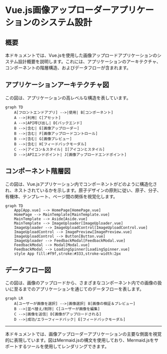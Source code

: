 
# Vue.js画像アップローダーアプリケーションのシステム設計

## 概要

本ドキュメントでは、Vue.jsを使用した画像アップロードアプリケーションのシステム設計概要を説明します。これには、アプリケーションのアーキテクチャ、コンポーネントの階層構造、およびデータフローが含まれます。

## アプリケーションアーキテクチャ図

この図は、アプリケーションの高レベルな構造を表しています。

```mermaid
graph TD
    A[フロントエンドアプリ] -->|使用| B[コンポーネント]
    A -->|利用| C[アセット]
    A -->|API呼び出し| D[バックエンド]
    B -->|含む| E[画像アップローダー]
    B -->|含む| F[画像アップロードコントロール]
    B -->|含む| G[画像プレビュー]
    B -->|含む| H[フィードバックモーダル]
    C -->|アイコン＆スタイル| I[アイコンとスタイル]
    D -->|APIエンドポイント| J[画像アップロードエンドポイント]
```

## コンポーネント階層図

この図は、Vue.jsアプリケーション内でコンポーネントがどのように構造化され、ネストされているかを示します。原子デザインの原則に従い、原子、分子、有機体、テンプレート、ページ間の関係を視覚化します。

```mermaid
graph TD
    App[App.vue] --> HomePage[HomePage.vue]
    HomePage --> MainTemplate[MainTemplate.vue]
    MainTemplate --> Aside[Aside.vue]
    MainTemplate --> ImageUploader[ImageUploader.vue]
    ImageUploader --> ImageUploadControl[ImageUploadControl.vue]
    ImageUploadControl --> ImagePreview[ImagePreview.vue]
    ImageUploadControl --> Button[Button.vue]
    ImageUploader --> FeedbackModal[FeedbackModal.vue]
    FeedbackModal --> Modal[Modal.vue]
    FeedbackModal --> LoadingSpinner[LoadingSpinner.vue]
    style App fill:#f9f,stroke:#333,stroke-width:2px
```

## データフロー図

この図は、画像のアップロードから、さまざまなコンポーネント内での画像の扱いに至るまでのアプリケーションを通じてのデータフローを表します。

```mermaid
graph LR
    A[ユーザーが画像を選択] -->|画像選択| B[画像の検証＆プレビュー]
    B -->|並べ替え/削除| C[ユーザーが画像を編集]
    C -->|画像を送信| D[画像がアップロードされる]
    D -->|成功/エラーフィードバック| E[フィードバックモーダル]
```

---

本ドキュメントでは、画像アップローダーアプリケーションの主要な側面を視覚的に表現しています。図はMermaid.jsの構文を使用しており、Mermaid.jsをサポートするツールを使用してレンダリングできます。
